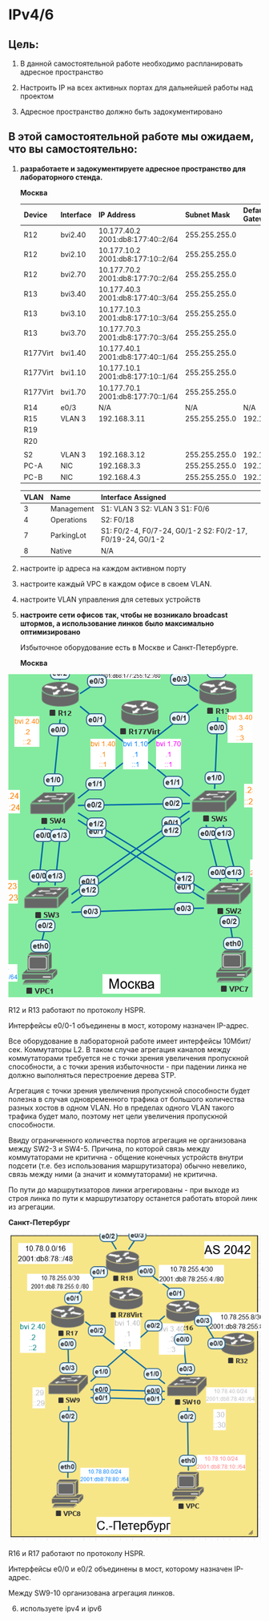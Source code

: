 # IPv4/6

## Цель:

1. В данной самостоятельной работе необходимо распланировать адресное пространство

2. Настроить IP на всех активных портах для дальнейшей работы над проектом

3. Адресное пространство должно быть задокументировано

## В этой самостоятельной работе мы ожидаем, что вы самостоятельно:

1. **разработаете и задокументируете адресное пространство для лабораторного стенда.**
   
   **Москва**
   
   | Device   | Interface | IP Address                            | Subnet Mask   | Default Gateway |
   | -------- | --------- | ------------------------------------- | ------------- | --------------- |
   | R12      | bvi2.40   | 10.177.40.2<br/>2001:db8:177:40::2/64 | 255.255.255.0 |                 |
   | R12      | bvi2.10   | 10.177.10.2<br/>2001:db8:177:10::2/64 | 255.255.255.0 |                 |
   | R12      | bvi2.70   | 10.177.70.2<br/>2001:db8:177:70::2/64 | 255.255.255.0 |                 |
   | R13      | bvi3.40   | 10.177.40.3<br/>2001:db8:177:40::3/64 | 255.255.255.0 |                 |
   | R13      | bvi3.10   | 10.177.10.3<br/>2001:db8:177:10::3/64 | 255.255.255.0 |                 |
   | R13      | bvi3.70   | 10.177.70.3<br/>2001:db8:177:70::3/64 | 255.255.255.0 |                 |
   | R177Virt | bvi1.40   | 10.177.40.1<br/>2001:db8:177:40::1/64 | 255.255.255.0 |                 |
   | R177Virt | bvi1.10   | 10.177.10.1<br/>2001:db8:177:10::1/64 | 255.255.255.0 |                 |
   | R177Virt | bvi1.70   | 10.177.70.1<br/>2001:db8:177:70::1/64 | 255.255.255.0 |                 |
   | R14      | e0/3      | N/A                                   | N/A           | N/A             |
   | R15      | VLAN 3    | 192.168.3.11                          | 255.255.255.0 | 192.168.3.1     |
   | R19      |           |                                       |               |                 |
   | R20      |           |                                       |               |                 |
   |          |           |                                       |               |                 |
   | S2       | VLAN 3    | 192.168.3.12                          | 255.255.255.0 | 192.168.3.1     |
   | PC-A     | NIC       | 192.168.3.3                           | 255.255.255.0 | 192.168.3.1     |
   | PC-B     | NIC       | 192.168.4.3                           | 255.255.255.0 | 192.168.4.1     |
   
   | VLAN | Name       | Interface Assigned                                        |
   | ---- | ---------- | --------------------------------------------------------- |
   | 3    | Management | S1: VLAN 3 S2: VLAN 3 S1: F0/6                            |
   | 4    | Operations | S2: F0/18                                                 |
   | 7    | ParkingLot | S1: F0/2-4, F0/7-24, G0/1-2 S2: F0/2-17, F0/19-24, G0/1-2 |
   | 8    | Native     | N/A                                                       |

2. настроите ip адреса на каждом активном порту

3. настроите каждый VPC в каждом офисе в своем VLAN.

4. настроите VLAN управления для сетевых устройств

5. **настроите сети офисов так, чтобы не возникало broadcast штормов, а использование линков было максимально оптимизировано**
   
   Избыточное оборудование есть в Москве и Санкт-Петербурге.
   
   **Москва**

![](screenshots/2021-04-08-19-33-11-image.png)

   R12 и R13 работают по протоколу HSPR.

   Интерфейсы e0/0-1 объединены в мост, которому назначен IP-адрес.

   Все оборудование в лабораторной работе имеет интерфейсы 10Мбит/сек. Коммутаторы L2. В таком случае агрегация каналов между коммутаторами требуется не с точки зрения увеличения пропускной способности, а с точки зрения избыточности - при падении линка не должно выполняться перестроение дерева STP.

   Агрегация с точки зрения увеличения пропускной способности будет полезна в случая одновременного трафика от большого количества разных хостов в одном VLAN. Но в пределах одного VLAN такого трафика будет мало, поэтому нет цели увеличения пропускной способности.

   Ввиду ограниченного количества портов агрегация не организована между SW2-3 и SW4-5. Причина, по которой связь между коммутаторами не критична - общение конечных устройств внутри подсети (т.е. без использования маршрутизатора) обычно невелико, связь между ними (а значит и коммутаторами) не критична.

   По пути до маршрутизаторов линки агрегированы - при выходе из строя линка по пути к маршрутизатору останется работать второй линк из агрегации.

**Санкт-Петербург**

![](screenshots/2021-04-08-19-54-50-image.png)

R16 и R17 работают по протоколу HSPR.

Интерфейсы e0/0 и e0/2 объединены в мост, которому назначен IP-адрес.

Между SW9-10 организована агрегация линков.

6. используете ipv4 и ipv6
